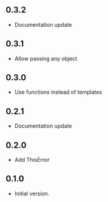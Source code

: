 ## 0.3.2

- Documentation update

## 0.3.1

- Allow passing any object

## 0.3.0

- Use functions instead of templates

## 0.2.1

- Documentation update

## 0.2.0

- Add ThisError

## 0.1.0

- Initial version.
